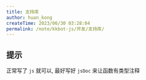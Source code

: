 ```yaml
---
title: 支持库
author: huan_kong
createTime: 2023/06/30 03:28:04
permalink: /note/kkbot-js/开发/支持库/
---
```


## 提示

正常写了 `js` 就可以,
最好写好 `jsDoc` 来让函数有类型注释
